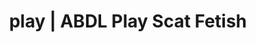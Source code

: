 ---
categories:
- Queer Kinks
- Real Couples
- Lingerie Art
- ABDL Play
- Nerdy Seduction
image: /assets/images/1747714216032.jpg
layout: post
schema:
  description: Premium adult content featuring Scat Fetish, ABDL Play. High-quality
    images with erotic themes.
  keywords:
  - Immersive Erotica
  - Real Couples
  - Alt Romance
  - ABDL Play
  - Vintage Boudoir
  - Spiritual Kink
  - Scat Fetish
  name: 1747714216032 | Scat Fetish ABDL Play
  type: VisualArtwork
seo:
  description: Featured content with high-quality ABDL Play, Scat Fetish. HD images
    available.
  keywords: ABDL Play, Scat Fetish
  og_image: /assets/images/1747714216032.jpg
  schema_type: VisualArtwork
tags:
- '#play'
- Scat Fetish
- ABDL Play
title: play | ABDL Play Scat Fetish
---